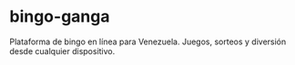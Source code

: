 # bingo-ganga
Plataforma de bingo en línea para Venezuela. Juegos, sorteos y diversión desde cualquier dispositivo.

